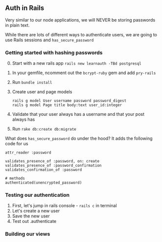 ## Auth in Rails

Very similar to our node applications, we will NEVER be storing passwords in plain text. 

While there are lots of different ways to authenticate users, we are going to use Rails sessions and `has_secure_password`

### Getting started with hashing passwords

0. Start with a new rails app `rails new learnauth -TBd postgresql`

1. In your gemfile, ncomment out the `bcrypt-ruby` gem and add `pry-rails`

2. Run `bundle install`

2. Create user and page models

	```
	rails g model User username password password_digest
	rails g model Page title body:text user_id:integer 
	```

5. Validate that your user always has a username and that your post always has 

3. Run `rake db:create db:migrate`

What does `has_secure_password` do under the hood? It adds the following code for us

	attr_reader :password
	
	validates_presence_of :password, on: create
	validates_presence_of :password_confirmation
	validates_confirmation_of :password

	# methods
	authenticated(unencrypted_password)

### Testing our authentication

1. First, let's jump in rails console - `rails c` in terminal
2. Let's create a new user
3. Save the new user
4. Test out .authenticate

### Building our views
